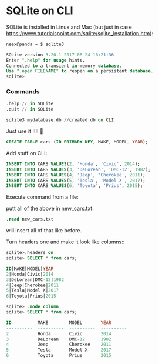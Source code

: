 # SQLite on CLI

SQLite is installed in Linux and Mac (but just in case https://www.tutorialspoint.com/sqlite/sqlite_installation.htm):

```bash
neex@panda ~ $ sqlite3
```

```sql lite
SQLite version 3.20.1 2017-08-24 16:21:36
Enter ".help" for usage hints.
Connected to a transient in-memory database.
Use ".open FILENAME" to reopen on a persistent database.
sqlite> 
```

### Commands

```sql lite
.help // in SQLite
.quit // in SQLite

sqlite3 mydatabase.db //created db on CLI
```

Just use it !!!! :blue_heart:

```sql lite
CREATE TABLE cars (ID PRIMARY KEY, MAKE, MODEL, YEAR);
```

Add stuff on CLI:

```sql lite
INSERT INTO CARS VALUES(2, 'Honda', 'Civic', 2014);
INSERT INTO CARS VALUES(3, 'DeLorean', 'DMC-12', 1982);
INSERT INTO CARS VALUES(4, 'Jeep', 'Cherokee', 2011);
INSERT INTO CARS VALUES(5, 'Tesla', 'Model X', 2017);
INSERT INTO CARS VALUES(6, 'Toyota', 'Prius', 2015);
```

Execute command from a file:

putt all of the above in new_cars.txt:

```sql lite
.read new_cars.txt
```

will insert all of that like before.

Turn headers one and make it look like columns::

```sql lite
sqlite>.headers on
sqlite> SELECT * from cars;

ID|MAKE|MODEL|YEAR
2|Honda|Civic|2014
3|DeLorean|DMC-12|1982
4|Jeep|Cherokee|2011
5|Tesla|Model X|2017
6|Toyota|Prius|2015

sqlite> .mode column
sqlite> SELECT * from cars;

ID          MAKE        MODEL       YEAR      
----------  ----------  ----------  ----------
2           Honda       Civic       2014      
3           DeLorean    DMC-12      1982      
4           Jeep        Cherokee    2011      
5           Tesla       Model X     2017      
6           Toyota      Prius       2015      
```

